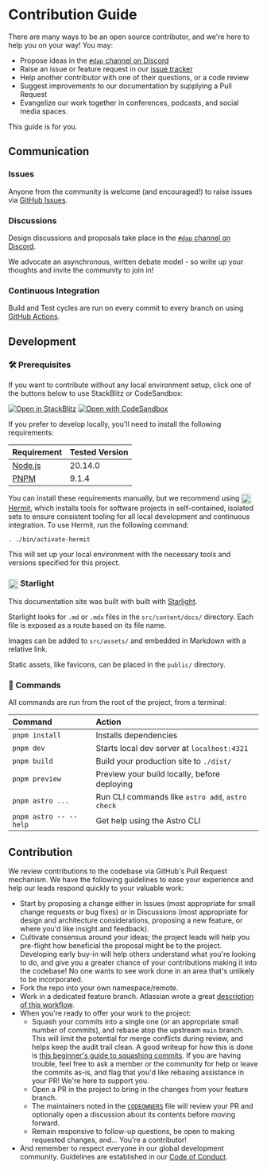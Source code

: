 # Contribution Guide

There are many ways to be an open source contributor, and we're here to help you on your way!
You may:

* Propose ideas in the [`#dap` channel on Discord][tbd-discord]
* Raise an issue or feature request in our [issue tracker]
* Help another contributor with one of their questions, or a code review
* Suggest improvements to our documentation by supplying a Pull Request
* Evangelize our work together in conferences, podcasts, and social media spaces.

This guide is for you.

## Communication

### Issues

Anyone from the community is welcome (and encouraged!) to raise issues via
[GitHub Issues][issue tracker].

### Discussions

Design discussions and proposals take place in the [`#dap` channel on Discord][tbd-discord].

We advocate an asynchronous, written debate model - so write up your thoughts and invite the
community to join in!

### Continuous Integration

Build and Test cycles are run on every commit to every branch on using [GitHub Actions].

## Development

### 🛠️ Prerequisites

If you want to contribute without any local environment setup, click one of the buttons below to use
StackBlitz or CodeSandbox:

[![Open in StackBlitz](https://developer.stackblitz.com/img/open_in_stackblitz.svg)][StackBlitz]
[![Open with CodeSandbox](https://assets.codesandbox.io/github/button-edit-lime.svg)][CodeSandbox]

If you prefer to develop locally, you'll need to install the following requirements:

| Requirement | Tested Version |
| ----------- | -------------- |
| [Node.js]   | 20.14.0        |
| [PNPM]      | 9.1.4          |

You can install these requirements manually, but we recommend using
[<img src="https://github.com/TBD54566975/daps.dev/assets/134693/cba8aa84-4f4a-4cb6-9cc6-ff7179cf7fb1" alt="Hermit Logo" width="20" height="20" style="vertical-align: middle;"> Hermit][Hermit],
which installs tools for software projects in self-contained, isolated sets to ensure consistent
tooling for all local development and continuous integration. To use Hermit, run the following
command:

```shell
. ./bin/activate-hermit
```

This will set up your local environment with the necessary tools and versions specified for this project.

### <img src="https://github.com/TBD54566975/daps.dev/assets/134693/9fdf53e5-c3a7-4630-8f34-681b2861d594" alt="Starlight Logo" width="20" height="20" style="vertical-align: middle;"> Starlight

This documentation site was built with built with [Starlight].

Starlight looks for `.md` or `.mdx` files in the `src/content/docs/` directory. Each file is exposed
as a route based on its file name.

Images can be added to `src/assets/` and embedded in Markdown with a relative link.

Static assets, like favicons, can be placed in the `public/` directory.

### 🧞 Commands

All commands are run from the root of the project, from a terminal:

| Command                   | Action                                           |
| :------------------------ | :----------------------------------------------- |
| `pnpm install`            | Installs dependencies                            |
| `pnpm dev`                | Starts local dev server at `localhost:4321`      |
| `pnpm build`              | Build your production site to `./dist/`          |
| `pnpm preview`            | Preview your build locally, before deploying     |
| `pnpm astro ...`          | Run CLI commands like `astro add`, `astro check` |
| `pnpm astro -- --help`    | Get help using the Astro CLI                     |

## Contribution

We review contributions to the codebase via GitHub's Pull Request mechanism. We have
the following guidelines to ease your experience and help our leads respond quickly
to your valuable work:

* Start by proposing a change either in Issues (most appropriate for small change requests or bug
  fixes) or in Discussions (most appropriate for design and architecture considerations, proposing a
  new feature, or where you'd like insight and feedback).
* Cultivate consensus around your ideas; the project leads will help you pre-flight how beneficial
  the proposal might be to the project. Developing early buy-in will help others understand what
  you're looking to do, and give you a greater chance of your contributions making it into the
  codebase! No one wants to see work done in an area that's unlikely to be incorporated.
* Fork the repo into your own namespace/remote.
* Work in a dedicated feature branch. Atlassian wrote a great
  [description of this workflow][feature-branch-workflow].
* When you're ready to offer your work to the project:
  * Squash your commits into a single one (or an appropriate small number of commits), and rebase
    atop the upstream `main` branch. This will limit the potential for merge conflicts during
    review, and helps keep the audit trail clean. A good writeup for how this is done is
    [this beginner's guide to squashing commits][squashing-commits-guide]. If you are having
    trouble, feel free to ask a member or the community for help or leave the commits as-is, and
    flag that you'd like rebasing assistance in your PR! We're here to support you.
  * Open a PR in the project to bring in the changes from your feature branch.
  * The maintainers noted in the [`CODEOWNERS`](./CODEOWNERS) file will review your PR and optionally
    open a discussion about its contents before moving forward.
  * Remain responsive to follow-up questions, be open to making requested changes, and...
    You're a contributor!
* And remember to respect everyone in our global development community. Guidelines
  are established in our [Code of Conduct](./CODE_OF_CONDUCT.md).

[tbd-discord]: https://discord.gg/tbd
[issue tracker]: https://github.com/TBD54566975/daps.dev/issues
[GitHub Actions]: https://github.com/TBD54566975/daps.dev/actions
[feature-branch-workflow]: https://www.atlassian.com/git/tutorials/comparing-workflows/feature-branch-workflow
[squashing-commits-guide]: https://medium.com/@slamflipstrom/a-beginners-guide-to-squashing-commits-with-git-rebase-8185cf6e62ec
[Node.js]: https://nodejs.org/
[PNPM]: https://pnpm.io/
[StackBlitz]: https://stackblitz.com/github/TBD54566975/daps.dev/tree/main/docs
[CodeSandbox]: https://codesandbox.io/p/sandbox/github/TBD54566975/daps.dev/tree/main/docs
[Starlight]: https://starlight.astro.build
[Hermit]: https://cashapp.github.io/hermit/usage/get-started/
